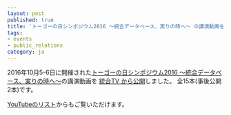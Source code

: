```yaml
---
layout: post
published: true
title: 'トーゴーの日シンポジウム2016 ～統合データベース、実りの時へ～ の講演動画を公開しました。'
tags:
- events
- public_relations
category: ja
---
```

2016年10月5-6日に開催された[トーゴーの日シンポジウム2016 ～統合データベース、実りの時へ～](http://eventss.biosciencedbc.jp/sympo/togo2016/)の講演動画を [統合TV から公開](http://togotv.dbcls.jp/ja/?search=トーゴーの日シンポジウム2016)しました。 全15本(事後公開2本)です。

 

[YouTubeのリスト](https://www.youtube.com/playlist?list=PL0uaKHgcG00betOj1goAAzYLRhj-FiOdU)からもご覧いただけます。